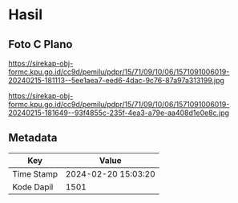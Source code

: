 # Hasil

## Foto C Plano

https://sirekap-obj-formc.kpu.go.id/cc9d/pemilu/pdpr/15/71/09/10/06/1571091006019-20240215-181113--5ee1aea7-eed6-4dac-9c76-87a97a313199.jpg

https://sirekap-obj-formc.kpu.go.id/cc9d/pemilu/pdpr/15/71/09/10/06/1571091006019-20240215-181649--93f4855c-235f-4ea3-a79e-aa408d1e0e8c.jpg


## Metadata

| Key        | Value               |
| ---------- | ------------------- |
| Time Stamp | 2024-02-20 15:03:20 |
| Kode Dapil | 1501                |



